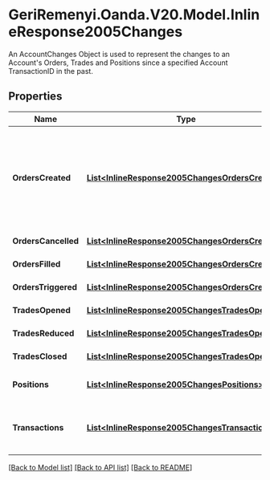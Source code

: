 # GeriRemenyi.Oanda.V20.Model.InlineResponse2005Changes
An AccountChanges Object is used to represent the changes to an Account's Orders, Trades and Positions since a specified Account TransactionID in the past.
## Properties

Name | Type | Description | Notes
------------ | ------------- | ------------- | -------------
**OrdersCreated** | [**List&lt;InlineResponse2005ChangesOrdersCreated&gt;**](InlineResponse2005ChangesOrdersCreated.md) | The Orders created. These Orders may have been filled, cancelled or triggered in the same period. | [optional] 
**OrdersCancelled** | [**List&lt;InlineResponse2005ChangesOrdersCreated&gt;**](InlineResponse2005ChangesOrdersCreated.md) | The Orders cancelled. | [optional] 
**OrdersFilled** | [**List&lt;InlineResponse2005ChangesOrdersCreated&gt;**](InlineResponse2005ChangesOrdersCreated.md) | The Orders filled. | [optional] 
**OrdersTriggered** | [**List&lt;InlineResponse2005ChangesOrdersCreated&gt;**](InlineResponse2005ChangesOrdersCreated.md) | The Orders triggered. | [optional] 
**TradesOpened** | [**List&lt;InlineResponse2005ChangesTradesOpened&gt;**](InlineResponse2005ChangesTradesOpened.md) | The Trades opened. | [optional] 
**TradesReduced** | [**List&lt;InlineResponse2005ChangesTradesOpened&gt;**](InlineResponse2005ChangesTradesOpened.md) | The Trades reduced. | [optional] 
**TradesClosed** | [**List&lt;InlineResponse2005ChangesTradesOpened&gt;**](InlineResponse2005ChangesTradesOpened.md) | The Trades closed. | [optional] 
**Positions** | [**List&lt;InlineResponse2005ChangesPositions&gt;**](InlineResponse2005ChangesPositions.md) | The Positions changed. | [optional] 
**Transactions** | [**List&lt;InlineResponse2005ChangesTransactions&gt;**](InlineResponse2005ChangesTransactions.md) | The Transactions that have been generated. | [optional] 

[[Back to Model list]](../README.md#documentation-for-models) [[Back to API list]](../README.md#documentation-for-api-endpoints) [[Back to README]](../README.md)


